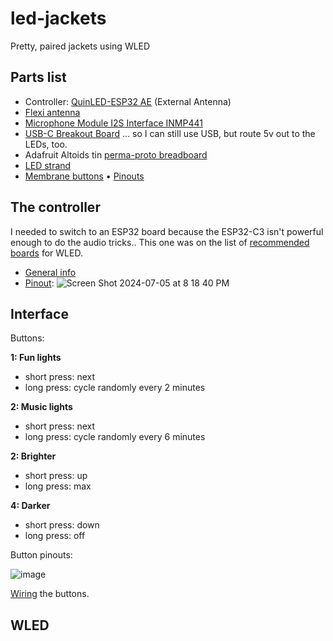 # led-jackets
Pretty, paired jackets using WLED

## Parts list

- Controller: [QuinLED-ESP32 AE](https://www.drzzs.com/shop/quinled-esp32/?attribute_pa_hardwareplatform=external-antenna) (External Antenna)
- [Flexi antenna](https://www.digikey.com/en/products/detail/molex/1461531200/8543421)
- [Microphone Module I2S Interface INMP441](https://www.amazon.com/dp/B09X3216DN?ref=ppx_yo2ov_dt_b_product_details&th=1)
- [USB-C Breakout Board](https://www.adafruit.com/product/4090) ... so I can still use USB, but route 5v out to the LEDs, too.
- Adafruit Altoids tin [perma-proto breadboard](https://www.adafruit.com/product/723)
- [LED strand](https://www.adafruit.com/product/4917)
- [Membrane buttons](https://www.adafruit.com/product/1332) • [Pinouts](https://learn.adafruit.com/matrix-keypad/pinouts)

## The controller

I needed to switch to an ESP32 board because the ESP32-C3 isn't powerful enough to do the audio tricks.. This one was on the list of [recommended boards](https://kno.wled.ge/basics/compatible-controllers/#raw-esp8266esp32-boards) for WLED.

- [General info](https://quinled.info/quinled-esp32-specifications/)
- [Pinout](https://quinled.info/quinled-esp32-board-details/):
![Screen Shot 2024-07-05 at 8 18 40 PM](https://github.com/jkeefe/led-jackets/assets/312347/c31ae058-a099-4c96-87fe-31a936e46aca)
  

## Interface

Buttons:

**1: Fun lights**
- short press: next
- long press: cycle randomly every 2 minutes

**2: Music lights**
- short press: next
- long press: cycle randomly every 6 minutes

**2: Brighter**
- short press: up
- long press: max

**4: Darker**
- short press: down
- long press: off
  
Button pinouts:

![image](https://github.com/jkeefe/led-jackets/assets/312347/ffce5416-ed5d-4570-93db-e34108d5183b)

[Wiring](https://kno.wled.ge/features/macros/) the buttons.


## WLED





